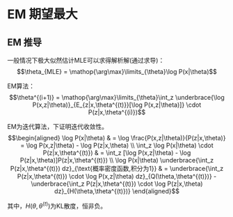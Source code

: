 # EM 期望最大

## EM 推导

一般情况下极大似然估计MLE可以求得解析解(通过求导)：
$$\theta_{MLE} = \mathop{\arg\max}\limits_{\theta}\log P(x|\theta)$$

EM算法：
$$\theta^{(i+1)} =  \mathop{\arg\max}\limits_{\theta}\int_z \underbrace{\log P(x,z|\theta)}_{E_{z|x,\theta^{(t)}}[\log P(x,z|\theta)]} \cdot P(z|x,\theta^{(i)})$$


EM为迭代算法，下证明迭代收敛性。
$$\begin{aligned} 
\log P(x|\theta) & = \log \frac{P(x,z|\theta)}{P(z|x,\theta)} = \log P(x,z|\theta) - \log P(z|x,\theta) \\
\int_z \log P(x|\theta) \cdot P(z|x,\theta^{(t)}) & = \int_z [\log P(x,z|\theta) - \log P(z|x,\theta)]P(z|x,\theta^{(t)})  \\
\log P(x|\theta) \underbrace{\int_z P(z|x,\theta^{(t)}) dz}_{\text{概率密度函数,积分为1}} & = \underbrace{\int_z P(z|x,\theta^{(t)}) \cdot \log P(x,z|\theta) dz}_{Q(\theta,\theta^{(t)})} - \underbrace{\int_z P(z|x,\theta^{(t)}) \cdot \log P(z|x,\theta) dz}_{H(\theta,\theta^{(t)})}
\end{aligned}$$

其中，$H(\theta,\theta^{(t)})$为KL散度，恒非负。



